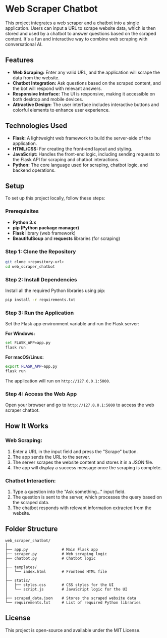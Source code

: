 # Web Scraper Chatbot

This project integrates a web scraper and a chatbot into a single application. Users can input a URL to scrape website data, which is then stored and used by a chatbot to answer questions based on the scraped content. It's a fun and interactive way to combine web scraping with conversational AI.

## Features

- **Web Scraping:** Enter any valid URL, and the application will scrape the data from the website.
- **Chatbot Integration:** Ask questions based on the scraped content, and the bot will respond with relevant answers.
- **Responsive Interface:** The UI is responsive, making it accessible on both desktop and mobile devices.
- **Attractive Design:** The user interface includes interactive buttons and colorful elements to enhance user experience.

## Technologies Used

- **Flask:** A lightweight web framework to build the server-side of the application.
- **HTML/CSS:** For creating the front-end layout and styling.
- **JavaScript:** Handles the front-end logic, including sending requests to the Flask API for scraping and chatbot interactions.
- **Python:** The core language used for scraping, chatbot logic, and backend operations.

## Setup

To set up this project locally, follow these steps:

### Prerequisites

- **Python 3.x**
- **pip (Python package manager)**
- **Flask** library (web framework)
- **BeautifulSoup** and **requests** libraries (for scraping)

### Step 1: Clone the Repository

```bash
git clone <repository-url>
cd web_scraper_chatbot
```

### Step 2: Install Dependencies

Install all the required Python libraries using pip:

```bash
pip install -r requirements.txt
```

### Step 3: Run the Application

Set the Flask app environment variable and run the Flask server:

**For Windows:**
```bash
set FLASK_APP=app.py
flask run
```

**For macOS/Linux:**
```bash
export FLASK_APP=app.py
flask run
```

The application will run on `http://127.0.0.1:5000`.

### Step 4: Access the Web App

Open your browser and go to `http://127.0.0.1:5000` to access the web scraper chatbot.

## How It Works

### Web Scraping:

1. Enter a URL in the input field and press the "Scrape" button.
2. The app sends the URL to the server.
3. The server scrapes the website content and stores it in a JSON file.
4. The app will display a success message once the scraping is complete.

### Chatbot Interaction:

1. Type a question into the "Ask something..." input field.
2. The question is sent to the server, which processes the query based on the scraped data.
3. The chatbot responds with relevant information extracted from the website.

## Folder Structure

```
web_scraper_chatbot/
│
├── app.py               # Main Flask app
├── scraper.py           # Web scraping logic
├── chatbot.py           # Chatbot logic
│
├── templates/
│   └── index.html       # Frontend HTML file
│
├── static/
│   ├── styles.css       # CSS styles for the UI
│   └── script.js        # JavaScript logic for the UI
│
├── scraped_data.json    # Stores the scraped website data
└── requirements.txt     # List of required Python libraries
```

## License

This project is open-source and available under the MIT License.
